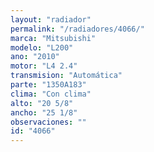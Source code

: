 ```yaml
---
layout: "radiador"
permalink: "/radiadores/4066/"
marca: "Mitsubishi"
modelo: "L200"
ano: "2010"
motor: "L4 2.4"
transmision: "Automática"
parte: "1350A183"
clima: "Con clima"
alto: "20 5/8"
ancho: "25 1/8"
observaciones: ""
id: "4066"
---
```


